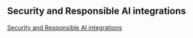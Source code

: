 ## Security and Responsible AI integrations

[Security and Responsible AI integrations](https://microsoftapc-my.sharepoint.com/:x:/g/personal/sogangul_microsoft_com/ER2GxcVFhk5NmVv9z0VoCwQB0Z-D8_MgB602opDiivvn9g?e=YcViuy)
 
